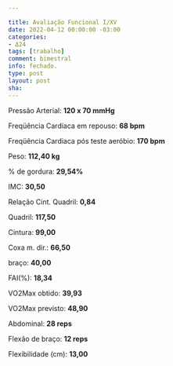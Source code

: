 ```yaml
---

title: Avaliação Funcional I/XV
date: 2022-04-12 00:00:00 -03:00
categories:
- Δ24
tags: [trabalho]
comment: bimestral
info: fechado.
type: post
layout: post
sha: 
---
```


Pressão Arterial: **120 x 70 mmHg**

Freqüência Cardíaca em repouso: **68 bpm**

Freqüência Cardiaca pós teste aeróbio: **170 bpm**

Peso: **112,40 kg**

% de gordura: **29,54%**

IMC: **30,50**

Relação Cint. Quadril: **0,84**

Quadril: **117,50**

Cintura: **99,00**

Coxa m. dir.: **66,50**

braço: **40,00**

FAI(%): **18,34**

VO2Max obtido: **39,93**

VO2Max previsto: **48,90**

Abdominal: **28 reps**

Flexão de braço: **12 reps**

Flexibilidade (cm): **13,00**